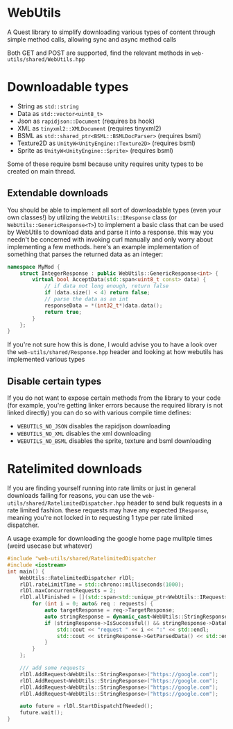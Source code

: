# WebUtils
A Quest library to simplify downloading various types of content through simple method calls, allowing sync and async method calls

Both GET and POST are supported, find the relevant methods in `web-utils/shared/WebUtils.hpp`

# Downloadable types
 - String as `std::string`
 - Data as `std::vector<uint8_t>`
 - Json as `rapidjson::Document` (requires bs hook)
 - XML as `tinyxml2::XMLDocument` (requires tinyxml2)
 - BSML as `std::shared_ptr<BSML::BSMLDocParser>` (requires bsml)
 - Texture2D as `UnityW<UnityEngine::Texture2D>` (requires bsml)
 - Sprite as `UnityW<UnityEngine::Sprite>` (requires bsml)

Some of these require bsml because unity requires unity types to be created on main thread.

## Extendable downloads
You should be able to implement all sort of downloadable types (even your own classes!) by utilizing the `WebUtils::IResponse` class (or `WebUtils::GenericResponse<T>`) to implement a basic class that can be used by WebUtils to download data and parse it into a response. this way you needn't be concerned with invoking curl manually and only worry about implementing a few methods. here's an example implementation of something that parses the returned data as an integer:

```c++
namespace MyMod {
    struct IntegerResponse : public WebUtils::GenericResponse<int> {
        virtual bool AcceptData(std::span<uint8_t const> data) {
            // if data not long enough, return false
            if (data.size() < 4) return false;
            // parse the data as an int
            responseData = *(int32_t*)data.data();
            return true;
        }
    };
}
```

If you're not sure how this is done, I would advise you to have a look over the `web-utils/shared/Response.hpp` header and looking at how webutils has implemented various types

## Disable certain types
If you do not want to expose certain methods from the library to your code (for example, you're getting linker errors because the required library is not linked directly) you can do so with various compile time defines:

 - `WEBUTILS_NO_JSON` disables the rapidjson downloading
 - `WEBUTILS_NO_XML` disables the xml downloading
 - `WEBUTILS_NO_BSML` disables the sprite, texture and bsml downloading

# Ratelimited downloads
If you are finding yourself running into rate limits or just in general downloads failing for reasons, you can use the `web-utils/shared/RatelimitedDispatcher.hpp` header to send bulk requests in a rate limited fashion. these requests may have any expected `IResponse`, meaning you're not locked in to requesting 1 type per rate limited dispatcher.

A usage example for downloading the google home page mulitple times (weird usecase but whatever)

```c++
#include "web-utils/shared/RatelimitedDispatcher
#include <iostream>
int main() {
    WebUtils::RatelimitedDispatcher rlDl;
    rlDl.rateLimitTime = std::chrono::milliseconds(1000);
    rlDl.maxConcurrentRequests = 2;
    rlDl.allFinished = [](std::span<std::unique_ptr<WebUtils::IRequest> const> requests) {
        for (int i = 0; auto& req : requests) {
            auto targetResponse = req->TargetResponse;
            auto stringResponse = dynamic_cast<WebUtils::StringResponse*>(targetResponse);
            if (stringResponse->IsSuccessful() && stringResponse->DataParsedSuccessful()) {
                std::cout << "request " << i << ":" << std::endl;
                std::cout << stringResponse->GetParsedData() << std::endl;
            }
        }
    };

    /// add some requests
    rlDl.AddRequest<WebUtils::StringResponse>("https://google.com");
    rlDl.AddRequest<WebUtils::StringResponse>("https://google.com");
    rlDl.AddRequest<WebUtils::StringResponse>("https://google.com");
    rlDl.AddRequest<WebUtils::StringResponse>("https://google.com");

    auto future = rlDl.StartDispatchIfNeeded();
    future.wait();
}
```
